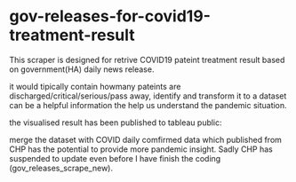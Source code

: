 # gov-releases-for-covid19-treatment-result

This scraper is designed for retrive COVID19 pateint treatment result based on government(HA) daily news release.

it would tipically contain howmany pateints are discharged/critical/serious/pass away, identify and transform it to a dataset can be a helpful information the help us understand the pandemic situation.

the visualised result has been published to tableau public:


merge the dataset with COVID daily comfirmed data which published from CHP has the potential to provide more pandemic insight. Sadly CHP has suspended to update even before I have finish the coding (gov_releases_scrape_new).
